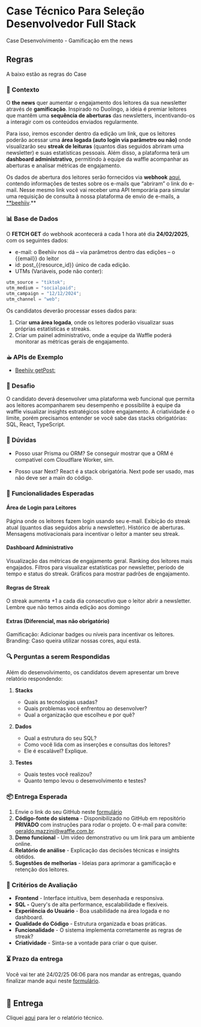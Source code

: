 # Case Técnico Para Seleção Desenvolvedor Full Stack

Case Desenvolvimento - Gamificação em the news

## Regras

A baixo estão as regras do Case

### 📌 Contexto

O **the news** quer aumentar o engajamento dos leitores da sua newsletter através de **gamificação**. Inspirado no Duolingo, a ideia é premiar leitores que mantêm uma **sequência de aberturas** das newsletters, incentivando-os a interagir com os conteúdos enviados regularmente.

Para isso, iremos esconder dentro da edição um link, que os leitores poderão acessar uma **área logada (auto login via parâmetro ou não)** onde visualizarão seu **streak de leituras** (quantos dias seguidos abriram uma newsletter) e suas estatísticas pessoais. Além disso, a plataforma terá um **dashboard administrativo**, permitindo à equipe da waffle acompanhar as aberturas e analisar métricas de engajamento.

Os dados de abertura dos leitores serão fornecidos via **webhook** [aqui](https://app.thenewscc.com.br/case), contendo informações de testes sobre os e-mails que “abriram” o link do e-mail. Nesse mesmo link você vai receber uma API temporária para simular uma requisição de consulta à nossa plataforma de envio de e-mails, a [**beehiiv](https://developers.beehiiv.com/welcome/getting-started).**

### 📊 Base de Dados

O **FETCH GET** do webhook acontecerá a cada 1 hora até dia **24/02/2025**, com os seguintes dados:

- e-mail: o Beehiiv nos dá – via parâmetros dentro das edições – o {{email}} do leitor
- id: post_{{resource_id}} único de cada edição.
- UTMs (Variáveis, pode não conter):

```javascript
utm_source = "tiktok";
utm_medium = "socialpaid";
utm_campaign = "12/12/2024";
utm_channel = "web";
```

Os candidatos deverão processar esses dados para:

1. Criar **uma área logada**, onde os leitores poderão visualizar suas próprias estatísticas e streaks.
2. Criar um painel administrativo, onde a equipe da Waffle poderá monitorar as métricas gerais de engajamento.

### ☕︎ APIs de Exemplo

- [Beehiiv getPost: ](https://backend.testeswaffle.org/webhooks/case/publication/teste/post/post_00000000-0000-0000-0000-000000000000)

### 🚀 Desafio

O candidato deverá desenvolver uma plataforma web funcional que permita aos leitores acompanharem seu desempenho e possibilite à equipe da waffle visualizar insights estratégicos sobre engajamento. A criatividade é o limite, porém precisamos entender se você sabe das stacks obrigatórias: SQL, React, TypeScript.

### 🧐 Dúvidas

- Posso usar Prisma ou ORM? Se conseguir mostrar que a ORM é compatível com Cloudflare Worker, sim.

- Posso usar Next? React é a stack obrigatória. Next pode ser usado, mas não deve ser a main do código.

### 🎯 Funcionalidades Esperadas

#### Área de Login para Leitores

Página onde os leitores fazem login usando seu e-mail.
Exibição do streak atual (quantos dias seguidos abriu a newsletter).
Histórico de aberturas.
Mensagens motivacionais para incentivar o leitor a manter seu streak.

#### Dashboard Administrativo

Visualização das métricas de engajamento geral.
Ranking dos leitores mais engajados.
Filtros para visualizar estatísticas por newsletter, período de tempo e status do streak.
Gráficos para mostrar padrões de engajamento.

#### Regras de Streak

O streak aumenta +1 a cada dia consecutivo que o leitor abrir a newsletter.
Lembre que não temos ainda edição aos domingo

#### Extras (Diferencial, mas não obrigatório)

Gamificação: Adicionar badges ou níveis para incentivar os leitores.
Branding: Caso queira utilizar nossas cores, aqui está.

### **🔍 Perguntas a serem Respondidas**

Além do desenvolvimento, os candidatos devem apresentar um breve relatório respondendo:

1. **Stacks**
    - Quais as tecnologias usadas?
    - Quais problemas você enfrentou ao desenvolver?
    - Qual a organização que escolheu e por quê?

2. **Dados**
    - Qual a estrutura do seu SQL?
    - Como você lida com as inserções e consultas dos leitores?
    - Ele é escalável? Explique.

3. **Testes**
    - Quais testes você realizou?
    - Quanto tempo levou o desenvolvimento e testes?

### **📦 Entrega Esperada**

1. Envie o link do seu GitHub neste [formulário](https://tally.so/r/3jka89)
2. **Código-fonte do sistema** - Disponibilizado no GitHub em repositório **PRIVADO** com instruções para rodar o projeto. O e-mail para convite: [geraldo.mazzini@waffle.com.br](mailto:geraldo.mazzini@waffle.com.br).
3. **Demo funcional** - Um vídeo demonstrativo ou um link para um ambiente online.
4. **Relatório de análise** - Explicação das decisões técnicas e insights obtidos.
5. **Sugestões de melhorias** - Ideias para aprimorar a gamificação e retenção dos leitores.

### **📌 Critérios de Avaliação**

- **Frontend** - Interface intuitiva, bem desenhada e responsiva.
- **SQL -** Query's de alta performance, escalabilidade e flexíveis.
- **Experiência do Usuário** - Boa usabilidade na área logada e no dashboard.
- **Qualidade do Código** - Estrutura organizada e boas práticas.
- **Funcionalidade** - O sistema implementa corretamente as regras de streak?
- **Criatividade** - Sinta-se a vontade para criar o que quiser.

### ⏳ Prazo da entrega

Você vai ter até 24/02/25 06:06 para nos mandar as entregas, quando finalizar mande aqui neste [formulário](https://tally.so/r/3jka89).

#
## 🚚 Entrega

Cliquei [aqui](./docs/README.md) para ler o relatório técnico.
